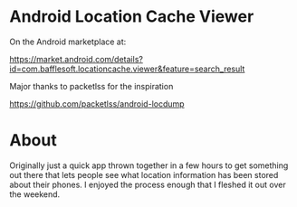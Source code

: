 Android Location Cache Viewer
=============================

On the Android marketplace at:

https://market.android.com/details?id=com.bafflesoft.locationcache.viewer&feature=search_result

Major thanks to packetlss for the inspiration

https://github.com/packetlss/android-locdump

About
=======

Originally just a quick app thrown together in a few hours to get something out there that lets people see what
location information has been stored about their phones. I enjoyed the process enough that I fleshed it out over
the weekend.
